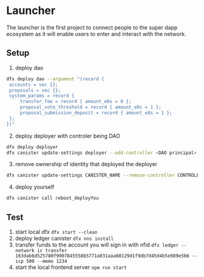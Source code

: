 # Launcher
The launcher is the first project to connect people to the super dapp ecosystem as it will enable users to enter and interact with the network.

## Setup

1. deploy dao

```sh
dfx deploy dao --argument "(record {
 accounts = vec {};
 proposals = vec {};
 system_params = record {
     transfer_fee = record { amount_e8s = 0 };
     proposal_vote_threshold = record { amount_e8s = 1 };
     proposal_submission_deposit = record { amount_e8s = 1 };
 };
})"
```

2. deploy deployer with controler being DAO

```sh
dfx deploy deployer
dfx canister update-settings deployer --add-controller <DAO principal>
```

3. remove ownership of identity that deployed the deployer
```sh
dfx canister update-settings CANISTER_NAME --remove-controller CONTROLLER
```

4. deploy yourself
```sh
dfx canister call reboot_deployYou
```

## Test

1. start local dfx ```dfx start --clean```
2. deploy ledger canister ```dfx nns install```
3. transfer funds to the account you will sign in with nfid ```dfx ledger --network ic transfer 163dab6d525780f9907845558b5771a031aaa60129d1f9db7d45d4b5e989e5b6 --icp 500 --memo 1234```
4. start the local frontend server ```npm run start```